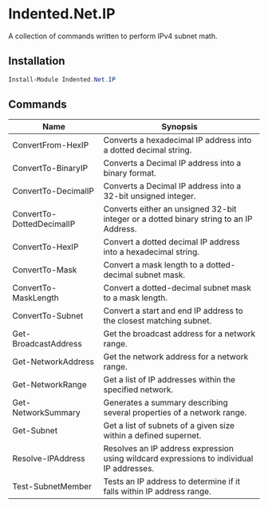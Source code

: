 # Indented.Net.IP

A collection of commands written to perform IPv4 subnet math.

## Installation

```powershell
Install-Module Indented.Net.IP
```

## Commands

| Name | Synopsis |
| --- | --- |
| ConvertFrom-HexIP | Converts a hexadecimal IP address into a dotted decimal string. |
| ConvertTo-BinaryIP | Converts a Decimal IP address into a binary format. |
| ConvertTo-DecimalIP | Converts a Decimal IP address into a 32-bit unsigned integer. |
| ConvertTo-DottedDecimalIP | Converts either an unsigned 32-bit integer or a dotted binary string to an IP Address. |
| ConvertTo-HexIP | Convert a dotted decimal IP address into a hexadecimal string. |
| ConvertTo-Mask | Convert a mask length to a dotted-decimal subnet mask. |
| ConvertTo-MaskLength | Convert a dotted-decimal subnet mask to a mask length. |
| ConvertTo-Subnet | Convert a start and end IP address to the closest matching subnet. |
| Get-BroadcastAddress | Get the broadcast address for a network range. |
| Get-NetworkAddress | Get the network address for a network range. |
| Get-NetworkRange | Get a list of IP addresses within the specified network. |
| Get-NetworkSummary | Generates a summary describing several properties of a network range. |
| Get-Subnet | Get a list of subnets of a given size within a defined supernet. |
| Resolve-IPAddress | Resolves an IP address expression using wildcard expressions to individual IP addresses. |
| Test-SubnetMember | Tests an IP address to determine if it falls within IP address range. |
